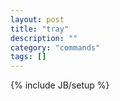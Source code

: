 ```yaml
---
layout: post
title: "tray"
description: ""
category: "commands"
tags: []
---
```

{% include JB/setup %}

